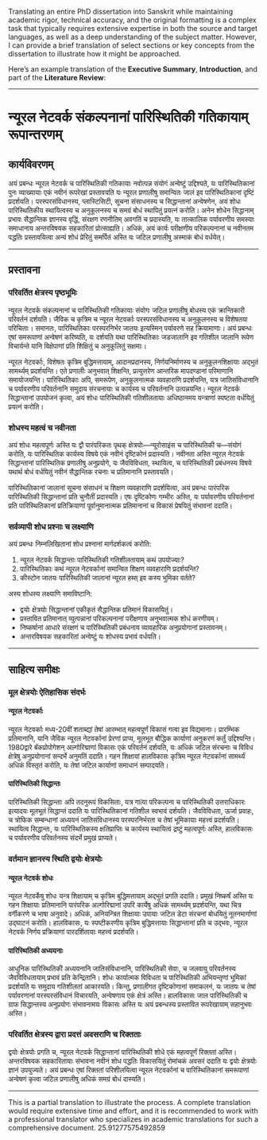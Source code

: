 Translating an entire PhD dissertation into Sanskrit while maintaining academic rigor, technical accuracy, and the original formatting is a complex task that typically requires extensive expertise in both the source and target languages, as well as a deep understanding of the subject matter. However, I can provide a brief translation of select sections or key concepts from the dissertation to illustrate how it might be approached. 

Here’s an example translation of the **Executive Summary**, **Introduction**, and part of the **Literature Review**:

---

# न्यूरल नेटवर्क संकल्पनानां पारिस्थितिकी गतिकायाम् रूपान्तरणम्

## कार्यविवरणम्

अयं प्रबन्धः न्यूरल नेटवर्क च पारिस्थितिकी गतिकायाः नवोत्पन्न संयोगं अन्वेष्टुं उद्दिश्यते, यः पारिस्थितिकानां पुनः व्याख्यायाः एकं नवीनं रूपरेखां प्रस्तावयति यः न्यूरल प्रणालीषु समान्वितः जालं इव पारिस्थितिकानां दृष्टिं प्रदर्शयति। परस्परसंविधानस्य, प्लास्टिसिटी, सूचना संसाधनस्य च सिद्धान्तानां अन्वेषणेन, अयं शोधः पारिस्थितिकीय स्थायित्वस्य च अनुकूलनस्य च समग्रं बोधं स्थापितुं प्रयत्नं करोति। अनेन शोधेन सिद्धानाम् प्रभावः सैद्धान्तिक ज्ञानस्य वृद्धिं, संरक्षण रणनीतिम् अवगतिं च प्रदास्यति, यः तात्कालिक पर्यावरणीय समस्याः समाधानाय अन्तरविषयक सहकारितां प्रोत्साह्यति। अधिकं, अयं कार्यः परीक्षणीय परिकल्पनानां च नवीनतम पद्धतिः प्रस्तावयित्वा अन्यं शोधं प्रेरितुं समर्पितं अस्ति यः जटिल प्रणालीषु अस्माकं बोधं वर्धयेत्।

---

## प्रस्तावना

### परिवर्तित क्षेत्रस्य पृष्ठभूमिः

न्यूरल नेटवर्क संकल्पनानां च पारिस्थितिकी गतिकायाः संयोगः जटिल प्रणालीषु बोधस्य एकं क्रान्तिकारी परिवर्तनं दर्शयति। जैविक च कृत्रिम च न्यूरल नेटवर्काः परस्परसंविधानस्य च अनुकूलनस्य च विशेषतया परिचिताः। समानतः, पारिस्थितिकाः परस्परनिर्भर जातयः इत्यस्मिन् पर्यावरणे सह क्रियामाणाः। अयं प्रबन्धः एषां समरूपाणां अन्वेषणं करिष्यति, यः दर्शयति यथा पारिस्थितिकाः जडजालानि इव गतिशील जालानि रूपेण विचार्यन्ते यानि विक्षेपाणां प्रति शिक्षितुं च अनुकूलितुं सक्षमाः।

न्यूरल नेटवर्काः, विशेषतः कृत्रिम बुद्धिमत्तायाम्, आदानप्रदानस्य, निर्णयनिर्माणस्य च अनुकूलनशिक्षायाः अद्भुतं सामर्थ्यम् प्रदर्शयन्ति। एते प्रणालीः अनुभवात् शिक्षन्ति, प्रत्युत्तरेण आन्तरिक मापदण्डानां परिमाणानि समायोजयन्ति। पारिस्थितिकाः अपि, समरूपेण, अनुकूलनात्मक व्यवहाराणि प्रदर्शयन्ति, यत्र जातिसंविधानानि च पर्यावरणीय परिवर्तनानि समुदाय संरचनायाः च कार्यस्य च परिवर्तनानि उत्पन्नयन्ति। न्यूरल नेटवर्क सिद्धान्तानां उपयोजनं कृत्वा, अयं शोधः पारिस्थितिकी गतिशीलतायाः अधिष्ठानमय यन्त्राणां स्पष्टता वर्धयितुं प्रयत्नं करोति।

### शोधस्य महत्वं च नवीनता

अयं शोधः महत्वपूर्णः अस्ति यः द्वौ पारंपरिकतः पृथक् क्षेत्रयोः—न्यूरोसाइंस च पारिस्थितिकी च—संयोगं करोति, यः पारिस्थितिक कार्यस्य विषये एकं नवीनं दृष्टिकोनं प्रदास्यति। नवीनता अस्ति न्यूरल नेटवर्क सिद्धान्तानां पारिस्थितिक प्रणालीषु अनुप्रयोगे, यः जैवविविधता, स्थायित्व, च पारिस्थितिकी प्रबंधनस्य विषये यथार्थ बोधं वर्धयितुं नवीनं सैद्धान्तिक रचनाः च प्रतिमानानि प्रस्तावयति।

पारिस्थितिकानां जालानां सूचना संसाधनं च शिक्षण व्यवहाराणि प्रदर्शयित्वा, अयं प्रबन्धः पारंपरिक पारिस्थितिकी सिद्धान्तानां प्रति चुनौतीं प्रदास्यति। एषः दृष्टिकोणः गम्भीरः अस्ति, यः पर्यावरणीय परिवर्तनानां प्रति पारिस्थितिकानां प्रतिक्रियाणां पूर्वानुमानात्मक प्रतिमानानां च विकासं प्रेषयितुं संभावनां ददाति। 

### सर्वव्यापी शोध प्रश्नाः च लक्ष्याणि

अयं प्रबन्धः निम्नलिखितानां शोध प्रश्नानां मार्गदर्शकत्वं करोति:

1. न्यूरल नेटवर्क सिद्धान्ताः पारिस्थितिकी गतिशीलतायाम् कथं उपयोज्याः?
2. पारिस्थितिकाः कथं न्यूरल नेटवर्कानां समान्वित शिक्षण व्यवहाराणि प्रदर्शयन्ति?
3. कीस्टोन जातयः पारिस्थितिकी जालानां न्यूरल हब्स् इव कस्य भुमिका वर्तते?

अस्य शोधस्य लक्ष्याणि समाविष्टानि:

- द्वयोः क्षेत्रयोः सिद्धान्तानां एकीकृतं सैद्धान्तिक प्रतिमानं विकासयितुं।
- प्रस्तावित प्रतिमानात् व्युत्पन्नानां परिकल्पनानां परीक्षणाय अनुभवात्मक शोधं करणीयम्।
- निष्कर्षानां आधारे संरक्षणं च पारिस्थितिकी प्रबंधनाय व्यावहारिक अनुप्रयोगानां प्रस्तावनम्।
- अन्तरविषयक सहकारितां अन्वेष्टुं यः शोधस्य प्रभावं वर्धयति।

---

## साहित्य समीक्षः

### मूल क्षेत्रयोः ऐतिहासिक संदर्भः

#### न्यूरल नेटवर्काः

न्यूरल नेटवर्काः मध्य-20वीं शताब्द्यां तेषां आरम्भात् महत्वपूर्णं विकासं गत्वा इव विद्यमानाः। प्रारम्भिक प्रतिमानानि, यानि जैविक न्यूरल नेटवर्कानां प्रेरणां प्राप्य, मूलभूत बौद्धिक कार्याणां अनुकरणं कर्तुं उद्दिश्यन्ति। 1980द्वारे बॅकप्रोपोगेशन् अल्गोरिद्माणां विकासः एकं परिवर्तनं दर्शयति, यः अधिकं जटिल संरचनाः च विविध क्षेत्रेषु अनुप्रयोगानां सन्दर्भे अनुमतिं ददाति। गहन शिक्षायां हालविकासः कृत्रिम न्यूरल नेटवर्कानां सामर्थ्यं अधिकं विस्तृतं करोति, यः तेषां जटिल कार्याणां समाधानं सम्पादयति।

#### पारिस्थितिकी सिद्धान्तः

पारिस्थितिकी सिद्धान्ताः अपि तदनुरूपं विकसिताः, यत्र गाïया परिकल्पना च पारिस्थितिकी उत्तराधिकारः इत्यादयः मूलभूतं सिद्धान्तं ददाति यः पारिस्थितिकानां गतिशील स्वभावं दर्शयति। जैवविविधता, ऊर्जा प्रवाहः, च त्रोफिक सम्बन्धानां अध्ययनं जातिसंविधानस्य परस्परनिर्भरता च तेषां भूमिकायाः महत्त्वं प्रदर्शयति। स्थायित्व सिद्धान्तः, यः पारिस्थितिकस्य क्षतिप्राप्तिः च कार्यस्य स्थायित्वं द्रष्टुं महत्वपूर्णः अस्ति, हालविकासः च पर्यावरणीय परिवर्तनस्य संदर्भे प्रमुखं प्राप्यते।

### वर्तमान ज्ञानस्य स्थिति द्वयोः क्षेत्रयोः

#### न्यूरल नेटवर्क शोधः

न्यूरल नेटवर्केषु शोधः यन्त्र शिक्षायाम् च कृत्रिम बुद्धिमत्तायाम् अद्भुतं प्रगति ददाति। प्रमुखं निष्कर्षं अस्ति यः गहन शिक्षायाः प्रतिमानानि पारंपरिक अल्गोरिद्मानां उपरि कार्येषु अधिकं सामर्थ्यम् प्रदर्शयन्ति, यथा चित्र वर्गीकरणे च भाषा अनुवादे। अधिकं, अनियन्त्रित शिक्षायाः उपायाः जटिल डेटा संरचनां बोधयितुं नूतनमार्गाणां उद्घाटनं करोति। हालविकासः, यः स्पष्टीकरणीय कृत्रिम बुद्धिमत्तायाः सिद्धान्तानां प्रति च उद्भवः, न्यूरल नेटवर्क निर्णय प्रक्रियाणां पारदर्शितायाः महत्त्वं प्रदर्शयति।

#### पारिस्थितिकी अध्ययनाः

आधुनिक पारिस्थितिकी अध्ययनानि जातिसंविधानानि, पारिस्थितिकी सेवाः, च जलवायु परिवर्तनस्य जैवविविधतायाम् प्रभावं प्रति केन्द्रितानि। शोधः कार्यात्मक विविधता च पारिस्थितिकी अभियन्तृणां भूमिकां प्रदर्शयति यः समुदाय गतिशीलतां आकारयति। किन्तु, प्रणालीगत दृष्टिकोणानां समाकलनं, यः जातयः च तेषां पर्यावरणानां परस्परसंविधानं विचारयति, अन्वेषणाय एकं क्षेत्रं अस्ति। हालविकासः जाल पारिस्थितिकी च ग्राफ सिद्धान्तस्य अनुप्रयोगः संभावनामयः विकासः अस्ति यः अयं प्रबन्धस्य प्रस्तावित रूपरेखायाम् सहानुभवः अस्ति।

### परिवर्तित क्षेत्रस्य द्वारा प्रदत्तं अवसराणि च रिक्तताः

द्वयोः क्षेत्रयोः प्रगति च, न्यूरल नेटवर्क सिद्धान्तानां पारिस्थितिकी शोधे एकं महत्वपूर्णं रिक्ततां अस्ति। अन्तरविषयक सहकारितायाः संभावना नवीनं शोध पद्धतिः विकासयितुं रोमांचकं अवसरं ददाति यः द्वयोः क्षेत्रयोः ज्ञानं उपयुज्यते। अयं प्रबन्धः एषां रिक्ततां परिशीलयित्वा न्यूरल नेटवर्कानां च पारिस्थितिकानां समरूपाणां अन्वेषणं कृत्वा जटिल प्रणालीषु अधिकं समग्रं बोधं दास्यति।

---

This is a partial translation to illustrate the process. A complete translation would require extensive time and effort, and it is recommended to work with a professional translator who specializes in academic translations for such a comprehensive document. 25.91277575492859